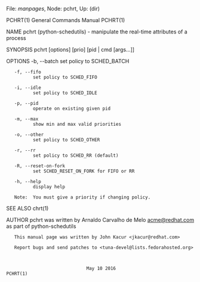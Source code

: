 File: *manpages*,  Node: pchrt,  Up: (dir)

PCHRT(1)                    General Commands Manual                   PCHRT(1)



NAME
       pchrt  (python-schedutils)  -  manipulate the real-time attributes of a
       process

SYNOPSIS
       pchrt [options] [prio] [pid | cmd [args...]]

OPTIONS
       -b, --batch
              set policy to SCHED_BATCH

       -f, --fifo
              set policy to SCHED_FIFO

       -i, --idle
              set policy to SCHED_IDLE

       -p, --pid
              operate on existing given pid

       -m, --max
              show min and max valid priorities

       -o, --other
              set policy to SCHED_OTHER

       -r, --rr
              set policy to SCHED_RR (default)

       -R, --reset-on-fork
              set SCHED_RESET_ON_FORK for FIFO or RR

       -h, --help
              display help

       Note:  You must give a priority if changing policy.

SEE ALSO
       chrt(1)

AUTHOR
       pchrt was written by Arnaldo Carvalho de Melo <acme@redhat.com>
       as part of python-schedutils

       This manual page was written by John Kacur <jkacur@redhat.com>

       Report bugs and send patches to <tuna-devel@lists.fedorahosted.org>



                                  May 10 2016                         PCHRT(1)
